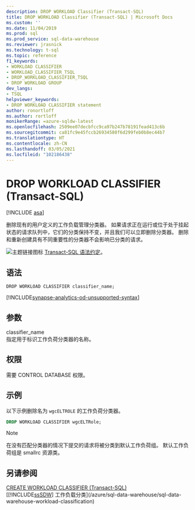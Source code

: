 ```yaml
---
description: DROP WORKLOAD Classifier (Transact-SQL)
title: DROP WORKLOAD Classifier (Transact-SQL) | Microsoft Docs
ms.custom: ''
ms.date: 11/04/2019
ms.prod: sql
ms.prod_service: sql-data-warehouse
ms.reviewer: jrasnick
ms.technology: t-sql
ms.topic: reference
f1_keywords:
- WORKLOAD CLASSIFIER
- WORKLOAD_CLASSIFIER_TSQL
- DROP_WORKLOAD_CLASSIFIER_TSQL
- DROP WORKLOAD GROUP
dev_langs:
- TSQL
helpviewer_keywords:
- DROP WORKLOAD CLASSIFIER statement
author: ronortloff
ms.author: rortloff
monikerRange: =azure-sqldw-latest
ms.openlocfilehash: 2509ee07decbfcc9ca97b247b78191fead413c6b
ms.sourcegitcommit: ca81fc9e45fccb26934580f6d299feb0b8ec44b7
ms.translationtype: HT
ms.contentlocale: zh-CN
ms.lasthandoff: 03/05/2021
ms.locfileid: "102186438"
---
```

# <a name="drop-workload-classifier-transact-sql"></a>DROP WORKLOAD CLASSIFIER (Transact-SQL)

[!INCLUDE [asa](../../includes/applies-to-version/asa.md)]

删除现有的用户定义的工作负载管理分类器。  如果请求正在运行或位于处于挂起状态的请求队列中，它们的分类保持不变，并且我们可以立即删除分类器。 删除和重新创建具有不同重要性的分类器不会影响已分类的请求。
  
![主题链接图标](../../database-engine/configure-windows/media/topic-link.gif "“主题链接”图标") [Transact-SQL 语法约定](../../t-sql/language-elements/transact-sql-syntax-conventions-transact-sql.md)。  
  
## <a name="syntax"></a>语法

```syntaxsql
DROP WORKLOAD CLASSIFIER classifier_name;
```

[!INCLUDE[synapse-analytics-od-unsupported-syntax](../../includes/synapse-analytics-od-unsupported-syntax.md)]

## <a name="arguments"></a>参数

classifier_name  
指定用于标识工作负荷分类器的名称。
  
## <a name="permissions"></a>权限

需要 CONTROL DATABASE 权限。  
  
## <a name="examples"></a>示例

以下示例删除名为 `wgcELTROLE` 的工作负荷分类器。  

```sql
DROP WORKLOAD CLASSIFIER wgcELTRole;
```

> [!NOTE]
> 在没有匹配分类器的情况下提交的请求将被分类到默认工作负荷组。  默认工作负荷组是 smallrc 资源类。
  
## <a name="see-also"></a>另请参阅

[CREATE WORKLOAD CLASSIFIER &#40;Transact-SQL&#41;](../../t-sql/statements/create-workload-classifier-transact-sql.md)</br>
[[!INCLUDE[ssSDW](../../includes/sssdwfull-md.md)] 工作负载分类](/azure/sql-data-warehouse/sql-data-warehouse-workload-classification)
